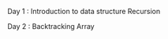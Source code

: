 Day 1 : Introduction to data structure
        Recursion
        
Day 2 : Backtracking
        Array 
